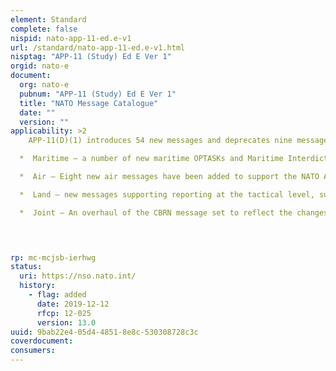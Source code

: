 ```yaml
---
element: Standard
complete: false
nispid: nato-app-11-ed.e-v1
url: /standard/nato-app-11-ed.e-v1.html
nisptag: "APP-11 (Study) Ed E Ver 1"
orgid: nato-e
document:
  org: nato-e
  pubnum: "APP-11 (Study) Ed E Ver 1"
  title: "NATO Message Catalogue"
  date: ""
  version: ""
applicability: >2
    APP-11(D)(1) introduces 54 new messages and deprecates nine messages. Significant new information exchange capability have been included 

  *  Maritime – a number of new maritime OPTASKs and Maritime Interdiction Operation (MIO) messages are included as well as significant changes to the OPTASK LINK

  *  Air – Eight new air messages have been added to support the NATO ACCS and TBM programmes as well as significant updates to the Air Tasking Order and OPTASK LINK.

  *  Land – new messages supporting reporting at the tactical level, such as the MEDEVAC 9 liner and the IEDREP 10 liner.

  *  Joint – An overhaul of the CBRN message set to reflect the changes to ATP 45(E)(1). The Friendly Force Information message (STANAG 5527 ed1) that replaces the unratified NFFI schema and a suite of logistics tracking messages (STANAG 2185, 2291) to support the LOGFS programme.



  
rp: mc-mcjsb-ierhwg
status:
  uri: https://nso.nato.int/
  history: 
    - flag: added
      date: 2019-12-12
      rfcp: 12-025
      version: 13.0
uuid: 9bab22e4-05d4-4851-8e8c-530308728c3c
coverdocument:
consumers:
---
```

